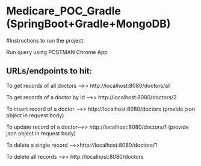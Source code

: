 # Medicare_POC_Gradle (SpringBoot+Gradle+MongoDB)

#Instructions to run the project

Run query using POSTMAN Chrome App

URLs/endpoints to hit:
-------------------------
To get records of all doctors -->>  http://localhost:8080/doctors/all

To get records of a doctor by id -->> http://localhost:8080/doctors/2

To insert record of a doctor -->> http://localhost:8080/doctors
(provide json object in request body)

To update record of a doctor-->> http://localhost:8080/doctors/1
(provide json object in request body)

To delete a single record -->>http://localhost:8080/doctors/1

To delete all records -->> http://localhost:8080/doctors




